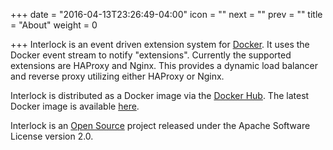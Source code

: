 +++
date = "2016-04-13T23:26:49-04:00"
icon = "<b></b>"
next = ""
prev = ""
title = "About"
weight = 0

+++
Interlock is an event driven extension system for [Docker](https://docker.com). 
It uses the Docker event stream to notify "extensions". Currently the 
supported extensions are HAProxy and Nginx. This provides a dynamic load 
balancer and reverse proxy utilizing either HAProxy or Nginx.

Interlock is distributed as a Docker image via the 
[Docker Hub](https://hub.docker.com).  The latest Docker image is available
[here](https://hub.docker.com/r/ehazlett/interlock/tags/).

Interlock is an [Open Source](https://github.com/ehazlett/interlock) project
released under the Apache Software License version 2.0.
